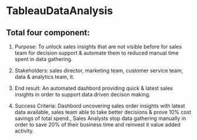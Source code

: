 # TableauDataAnalysis

## Total four component:
1. Purpose: To unlock sales insights that are not visible before for sales team for decision support & automate them to reduced manual time spent in data gathering.

2. Stakeholders: sales director, marketing team, customer service team, data & analytics team, it.
3. End result: An automated dashbord providing quick & latest sales insights in order to support data driven decison making.
4. Success Criteria: Dashbord uncovering sales order insights with latest data available, sales team able to take better  decisions & prove 10% cost savings of total spend., Sales Analysts stop data gathering manually in order to save 20% of their business time and reinvest it value added activity.
